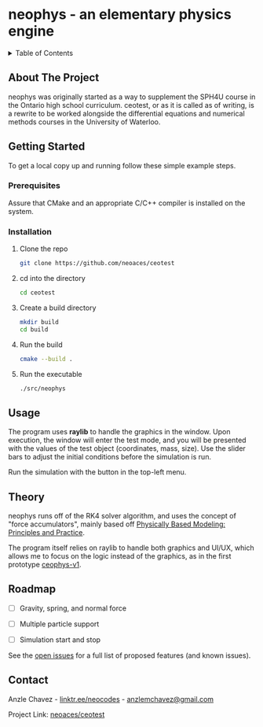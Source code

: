 # neophys - an elementary physics engine

<!-- TABLE OF CONTENTS -->
<details>
  <summary>Table of Contents</summary>
  <ol>
    <li>
      <a href="#about-the-project">About The Project</a>
    </li>
    <li>
      <a href="#getting-started">Getting Started</a>
      <ul>
        <li><a href="#prerequisites">Prerequisites</a></li>
        <li><a href="#installation">Installation</a></li>
      </ul>
    </li>
    <li><a href="#usage">Usage</a></li>
    <li><a href="#roadmap">Roadmap</a></li>
    <li><a href="#contact">Contact</a></li>
  </ol>
</details>



<!-- ABOUT THE PROJECT -->
## About The Project

neophys was originally started as a way to supplement the SPH4U course in the Ontario high school curriculum. ceotest, or as it is called as of writing, is a rewrite to be worked alongside the differential equations and numerical methods courses in the University of Waterloo.

<!-- GETTING STARTED -->
## Getting Started

To get a local copy up and running follow these simple example steps.

### Prerequisites

Assure that CMake and an appropriate C/C++ compiler is installed on the system.

### Installation

1. Clone the repo 
   ```sh
   git clone https://github.com/neoaces/ceotest
   ```
2. cd into the directory
   ```sh
   cd ceotest
   ```
3. Create a build directory
   ```sh
   mkdir build
   cd build
   ```
4. Run the build
   ```sh
   cmake --build .
   ```
5. Run the executable
   ```sh
   ./src/neophys
   ```


<!-- USAGE EXAMPLES -->
## Usage

The program uses **raylib** to handle the graphics in the window. Upon execution, the window will enter the test mode, and you will be presented with the values of the test object (coordinates, mass, size). Use the slider bars to adjust the initial conditions before the simulation is run.

Run the simulation with the button in the top-left menu.

## Theory

neophys runs off of the RK4 solver algorithm, and uses the concept of "force accumulators", mainly based off [Physically Based Modeling: Principles and Practice](https://www.cs.cmu.edu/~baraff/sigcourse/).

The program itself relies on raylib to handle both graphics and UI/UX, which allows me to focus on the logic instead of the graphics, as in the first prototype [ceophys-v1](https://github.com/neoaces/ceophys-v1).

<!-- ROADMAP -->
## Roadmap

- [ ] Gravity, spring, and normal force
- [ ] Multiple particle support
- [ ] Simulation start and stop


See the [open issues](https://github.com/neoaces/ceotest/issues) for a full list of proposed features (and known issues).

<!-- CONTACT -->
## Contact

Anzle Chavez - [linktr.ee/neocodes](https://linktr.ee/neocodes) - anzlemchavez@gmail.com

Project Link: [neoaces/ceotest](https://github.com/neoaces/ceotest)
